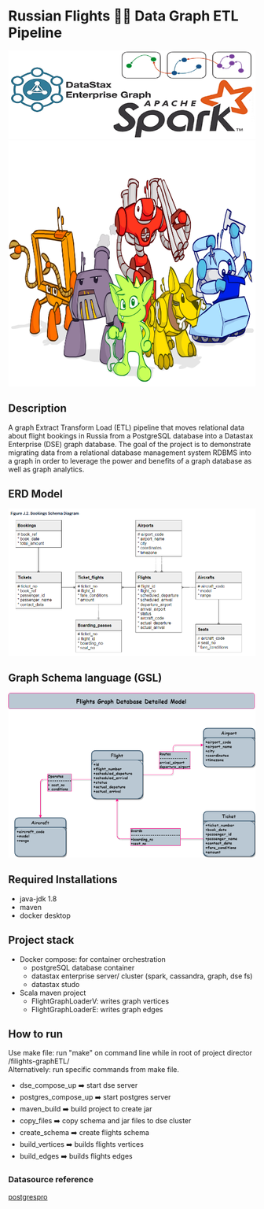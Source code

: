 # Russian Flights 🛫🛬 Data Graph ETL Pipeline

<img src="./assets/datastaxgse0.png" width="900" height="180">
<img src="./assets/tp-crew.png" width="900" height="500">

## Description

A graph Extract Transform Load (ETL) pipeline that moves relational data about flight bookings in Russia from a PostgreSQL database into a Datastax Enterprise (DSE) graph database. The goal of the project is to demonstrate migrating data from a relational database management system RDBMS into a graph in order to leverage the power and benefits of a graph database as well as graph analytics.

## ERD Model

![ERD Schema](./assets/bookings_erd.png)

## Graph Schema language (GSL)

![graph Schema](./assets/flights_schema_model.png)

## Required Installations

- java-jdk 1.8
- maven
- docker desktop

## Project stack

* Docker compose: for container orchestration
    - postgreSQL database container
    - datastax enterprise server/ cluster (spark, cassandra, graph, dse fs)
    - datastax studo
* Scala maven project
    - FlightGraphLoaderV: writes graph vertices
    - FlightGraphLoaderE: writes graph edges

## How to run

Use make file: run "make" on command line while in root of project director /filights-graphETL/ <br>
Alternatively: run specific commands from make file.

- dse_compose_up ➡️ start dse server
- postgres_compose_up ➡️ start postgres server
- maven_build ➡️ build project to create jar
- copy_files ➡️ copy schema and jar files to dse cluster
- create_schema ➡️ create flights schema
- build_vertices ➡️ builds flights vertices
- build_edges ➡️ builds flights edges

### Datasource reference

[postgrespro](https://postgrespro.com/docs/postgrespro/10/demodb-bookings)
